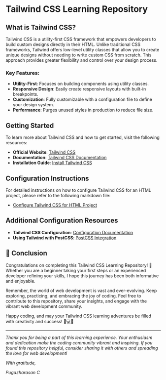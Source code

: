 # Tailwind CSS Learning Repository

## What is Tailwind CSS?

Tailwind CSS is a utility-first CSS framework that empowers developers to build custom designs directly in their HTML. Unlike traditional CSS frameworks, Tailwind offers low-level utility classes that allow you to create unique designs without needing to write custom CSS from scratch. This approach provides greater flexibility and control over your design process.

### Key Features:
- **Utility-First**: Focuses on building components using utility classes.
- **Responsive Design**: Easily create responsive layouts with built-in breakpoints.
- **Customization**: Fully customizable with a configuration file to define your design system.
- **Performance**: Purges unused styles in production to reduce file size.

## Getting Started

To learn more about Tailwind CSS and how to get started, visit the following resources:

- **Official Website**: [Tailwind CSS](https://tailwindcss.com)
- **Documentation**: [Tailwind CSS Documentation](https://tailwindcss.com/docs)
- **Installation Guide**: [Install Tailwind CSS](https://tailwindcss.com/docs/installation)

## Configuration Instructions

For detailed instructions on how to configure Tailwind CSS for an HTML project, please refer to the following markdown file:

- [Configure Tailwind CSS for HTML Project](./Configure%20Tailwind%20CLI/HTML%20Project.md)

## Additional Configuration Resources

- **Tailwind CSS Configuration**: [Configuration Documentation](https://tailwindcss.com/docs/configuration)
- **Using Tailwind with PostCSS**: [PostCSS Integration](https://tailwindcss.com/docs/installation#using-post-css)
<!-- - **Examples**: [Tailwind CSS Examples](https://tailwindcss.com/docs/examples) -->

## 🌟 Conclusion

Congratulations on completing this Tailwind CSS Learning Repository! 🎉 Whether you are a beginner taking your first steps or an experienced developer refining your skills, I hope this journey has been both informative and enjoyable.

Remember, the world of web development is vast and ever-evolving. Keep exploring, practicing, and embracing the joy of coding. Feel free to contribute to this repository, share your insights, and engage with the vibrant web development community.

Happy coding, and may your Tailwind CSS learning adventures be filled with creativity and success! 🚀💻✨

---

*Thank you for being a part of this learning experience. Your enthusiasm and dedication make the coding community vibrant and inspiring. If you found this repository helpful, consider sharing it with others and spreading the love for web development!*

*With gratitude,*

*Pugazharasan C*
